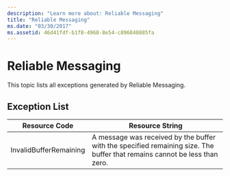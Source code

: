 ```yaml
---
description: "Learn more about: Reliable Messaging"
title: "Reliable Messaging"
ms.date: "03/30/2017"
ms.assetid: 46d41fdf-b1f8-4968-8e54-c896848885fa
---
```

# Reliable Messaging

This topic lists all exceptions generated by Reliable Messaging.  
  
## Exception List  
  
|Resource Code|Resource String|  
|-------------------|---------------------|  
|InvalidBufferRemaining|A message was received by the buffer with the specified remaining size. The buffer that remains cannot be less than zero.|
